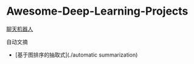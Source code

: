 # Awesome-Deep-Learning-Projects

[聊天机器人](./chatbot) 

自动文摘
- [基于图排序的抽取式](./automatic summarization) 
